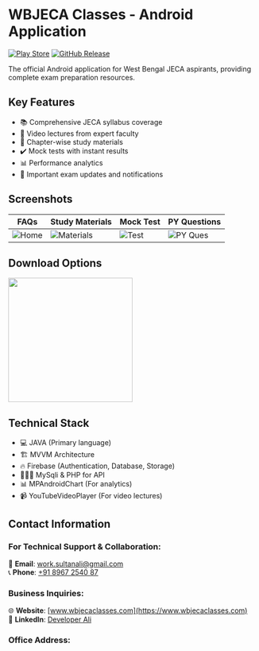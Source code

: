 # WBJECA Classes - Android Application

[![Play Store](https://img.shields.io/badge/Download-Play_Store-brightgreen)](https://play.google.com/store/apps/details?id=com.developerali.wbjecaclasses)
[![GitHub Release](https://img.shields.io/github/v/release/developerali/wbjecaclasses)](https://github.com/developerali/wbjecaclasses/releases/latest)

The official Android application for West Bengal JECA aspirants, providing complete exam preparation resources.

## Key Features
- 📚 Comprehensive JECA syllabus coverage
- 🎥 Video lectures from expert faculty
- 📝 Chapter-wise study materials
- ✔️ Mock tests with instant results
- 📊 Performance analytics
- 🔔 Important exam updates and notifications

## Screenshots

| FAQs | Study Materials | Mock Test | PY Questions |
|-------------|-----------------|-----------|-----------|
| ![Home](https://i.ibb.co/zWMH6CgG/screen1.webp) | ![Materials](https://i.ibb.co/Xk5hDpnf/screen3.webp) | ![Test](https://i.ibb.co/v4Qr9bMH/Whats-App-Image-2025-06-25-at-3-17-24-AM.jpg) | ![PY Ques](https://i.ibb.co/7J65c0xq/screen2.webp) |

## Download Options
[<img src="https://play.google.com/intl/en_us/badges/static/images/badges/en_badge_web_generic.png" width="250">](https://play.google.com/store/apps/details?id=com.developerali.wbjecaclasses)

## Technical Stack
- 💻 JAVA (Primary language)
- 🏗 MVVM Architecture
- 🔥 Firebase (Authentication, Database, Storage)
- 👨🏻‍💻 MySqli & PHP for API
- 📊 MPAndroidChart (For analytics)
- 📹 YouTubeVideoPlayer (For video lectures)

## Contact Information

### For Technical Support & Collaboration:
📧 **Email**: [work.sultanali@gmail.com](mailto:work.sultanali@gmail.com)  
📞 **Phone**: [+91 8967 2540 87](tel:+918967254087)  

### Business Inquiries:
🌐 **Website**: [www.wbjecaclasses.com](https://www.wbjecaclasses.com)  
💼 **LinkedIn**: [Developer Ali](https://linkedin.com/in/developer-ali)  

### Office Address:
